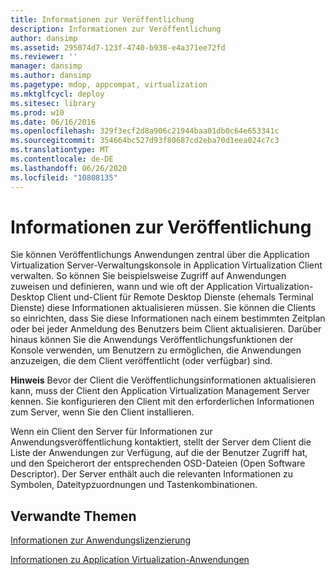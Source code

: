 ```yaml
---
title: Informationen zur Veröffentlichung
description: Informationen zur Veröffentlichung
author: dansimp
ms.assetid: 295074d7-123f-4740-b938-e4a371ee72fd
ms.reviewer: ''
manager: dansimp
ms.author: dansimp
ms.pagetype: mdop, appcompat, virtualization
ms.mktglfcycl: deploy
ms.sitesec: library
ms.prod: w10
ms.date: 06/16/2016
ms.openlocfilehash: 329f3ecf2d8a906c21944baa01db0c64e653341c
ms.sourcegitcommit: 354664bc527d93f80687cd2eba70d1eea024c7c3
ms.translationtype: MT
ms.contentlocale: de-DE
ms.lasthandoff: 06/26/2020
ms.locfileid: "10808135"
---
```

# Informationen zur Veröffentlichung


Sie können Veröffentlichungs Anwendungen zentral über die Application Virtualization Server-Verwaltungskonsole in Application Virtualization Client verwalten. So können Sie beispielsweise Zugriff auf Anwendungen zuweisen und definieren, wann und wie oft der Application Virtualization-Desktop Client und-Client für Remote Desktop Dienste (ehemals Terminal Dienste) diese Informationen aktualisieren müssen. Sie können die Clients so einrichten, dass Sie diese Informationen nach einem bestimmten Zeitplan oder bei jeder Anmeldung des Benutzers beim Client aktualisieren. Darüber hinaus können Sie die Anwendungs Veröffentlichungsfunktionen der Konsole verwenden, um Benutzern zu ermöglichen, die Anwendungen anzuzeigen, die dem Client veröffentlicht (oder verfügbar) sind.

**Hinweis**  Bevor der Client die Veröffentlichungsinformationen aktualisieren kann, muss der Client den Application Virtualization Management Server kennen. Sie konfigurieren den Client mit den erforderlichen Informationen zum Server, wenn Sie den Client installieren.

 

Wenn ein Client den Server für Informationen zur Anwendungsveröffentlichung kontaktiert, stellt der Server dem Client die Liste der Anwendungen zur Verfügung, auf die der Benutzer Zugriff hat, und den Speicherort der entsprechenden OSD-Dateien (Open Software Descriptor). Der Server enthält auch die relevanten Informationen zu Symbolen, Dateitypzuordnungen und Tastenkombinationen.

## Verwandte Themen


[Informationen zur Anwendungslizenzierung](about-application-licensing.md)

[Informationen zu Application Virtualization-Anwendungen](about-application-virtualization-applications.md)

 

 





